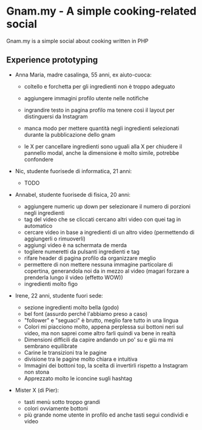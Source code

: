 # Gnam.my - A simple cooking-related social

Gnam.my is a simple social about cooking written in PHP

## Experience prototyping

- Anna Maria, madre casalinga, 55 anni, ex aiuto-cuoca:
  
  - coltello e forchetta per gli ingredienti non è troppo adeguato
  
  - aggiungere immagini profilo utente nelle notifiche 
  
  - ingrandire testo in pagina profilo ma tenere così il layout per distinguersi da Instagram
  
  - manca modo per mettere quantità negli ingredienti selezionati durante la pubblicazione dello gnam
  
  - le X per cancellare ingredienti sono uguali alla X per chiudere il pannello modal, anche la dimensione è molto simile, potrebbe confondere

- Nic, studente fuorisede di informatica, 21 anni:
  
  - TODO

- Annabel, studente fuorisede di fisica, 20 anni:
  
  - aggiungere numeric up down per selezionare il numero di porzioni negli ingredienti
  - tag del video che se cliccati cercano altri video con quei tag in automatico
  - cercare video in base a ingredienti di un altro video (permettendo di aggiungerli o rimuoverli)
  - aggiungi video è na schermata de merda
  - togliere numeretti da pulsanti ingredienti e tag
  - rifare header di pagina profilo da organizzare meglio
  - permettere di non mettere nessuna immagine particolare di copertina, generandola noi da in mezzo al video (magari forzare a prenderla lungo il video (effetto WOW))
  - ingredienti molto figo
- Irene, 22 anni, studente fuori sede:
  - sezione ingredienti molto bella (godo)
  - bel font (assurdo perché l'abbiamo preso a caso)
  - "follower" e "seguaci" è brutto, meglio fare tutto in una lingua
  - Colori mi piacciono molto, appena perplessa sui bottoni neri sul video, ma non saprei come altro farli quindi va bene in realtà
  - Dimensioni difficili da capire andando un po' su e giù ma mi sembrano equilibrate
  - Carine le transizioni tra le pagine 
  - divisione tra le pagine molto chiara e intuitiva
  - Immagini dei bottoni top, la scelta di invertirli rispetto a Instagram non stona
  - Apprezzato molto le iconcine sugli hashtag
- Mister X (di Pier):
  - tasti menù sotto troppo grandi
  - colori ovviamente bottoni
  - più grande nome utente in profilo ed anche tasti segui condividi e video

